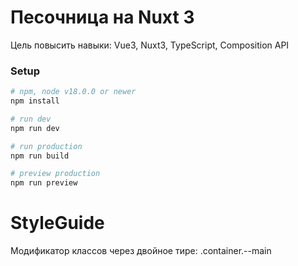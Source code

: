 # Песочница на Nuxt 3

Цель повысить навыки: 
Vue3, Nuxt3, TypeScript, Composition API

### Setup

```bash
# npm, node v18.0.0 or newer
npm install

# run dev
npm run dev

# run production
npm run build

# preview production
npm run preview
```

# StyleGuide
Модификатор классов через двойное тире: .container.--main
